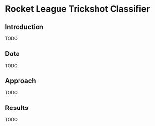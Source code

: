 # Rocket League Trickshot Classifier

## Introduction

TODO

## Data

TODO

## Approach

TODO

## Results

TODO
